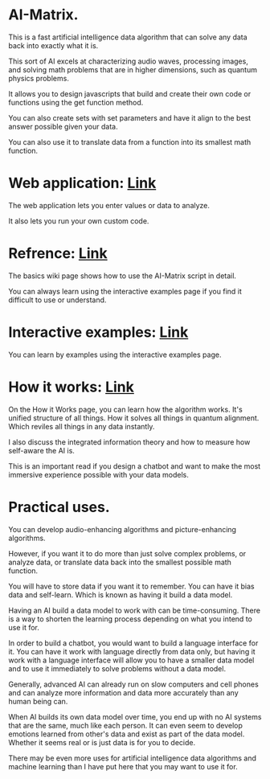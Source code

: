 AI-Matrix.
=============================

This is a fast artificial intelligence data algorithm that can solve any data back into exactly what it is.

This sort of AI excels at characterizing audio waves, processing images, and solving math problems that are in higher dimensions, such as quantum physics problems.

It allows you to design javascripts that build and create their own code or functions using the get function method.

You can also create sets with set parameters and have it align to the best answer possible given your data.

You can also use it to translate data from a function into its smallest math function.

# Web application: <a href="https://recoskie.github.io/AI-Matrix/">Link</a>

The web application lets you enter values or data to analyze.

It also lets you run your own custom code.

# Refrence: <a href="https://github.com/Recoskie/AI-Matrix/wiki/Basics">Link</a>

The basics wiki page shows how to use the AI-Matrix script in detail.

You can always learn using the interactive examples page if you find it difficult to use or understand.

# Interactive examples: <a href="https://recoskie.github.io/AI-Matrix/docs/Examples.html">Link</a>

You can learn by examples using the interactive examples page.

# How it works: <a href="https://recoskie.github.io/AI-Matrix/docs/Matrix%20Structure.html">Link</a>

On the How it Works page, you can learn how the algorithm works. It's unified structure of all things. How it solves all things in quantum alignment. Which reviles all things in any data instantly.

I also discuss the integrated information theory and how to measure how self-aware the AI is.

This is an important read if you design a chatbot and want to make the most immersive experience possible with your data models.

# Practical uses.

You can develop audio-enhancing algorithms and picture-enhancing algorithms.

However, if you want it to do more than just solve complex problems, or analyze data, or translate data back into the smallest possible math function.

You will have to store data if you want it to remember. You can have it bias data and self-learn. Which is known as having it build a data model.

Having an AI build a data model to work with can be time-consuming. There is a way to shorten the learning process depending on what you intend to use it for.

In order to build a chatbot, you would want to build a language interface for it. You can have it work with language directly from data only, but having it work with a language interface will allow you to have a smaller data model and to use it immediately to solve problems without a data model.

Generally, advanced AI can already run on slow computers and cell phones and can analyze more information and data more accurately than any human being can.

When AI builds its own data model over time, you end up with no AI systems that are the same, much like each person. It can even seem to develop emotions learned from other's data and exist as part of the data model. Whether it seems real or is just data is for you to decide.

There may be even more uses for artificial intelligence data algorithms and machine learning than I have put here that you may want to use it for.
